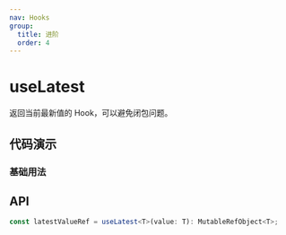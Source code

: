 ```yaml
---
nav: Hooks
group:
  title: 进阶
  order: 4
---
```


# useLatest

返回当前最新值的 Hook，可以避免闭包问题。

## 代码演示

### 基础用法

<code src="./demo/demo1.tsx" ></code>

## API

```typescript
const latestValueRef = useLatest<T>(value: T): MutableRefObject<T>;
```
